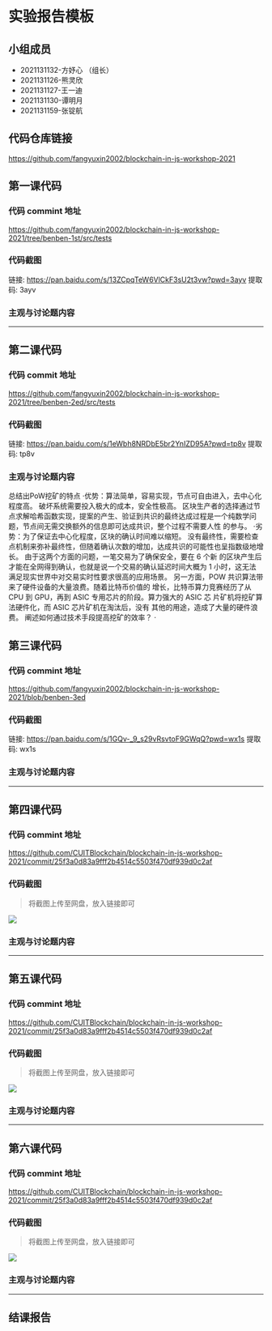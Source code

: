 # 实验报告模板

## 小组成员

- 2021131132-方妤心 （组长）
- 2021131126-熊灵欣
- 2021131127-王一迪
- 2021131130-谭明月
- 2021131159-张锭航


## 代码仓库链接

https://github.com/fangyuxin2002/blockchain-in-js-workshop-2021



## 第一课代码


### 代码 commint 地址

https://github.com/fangyuxin2002/blockchain-in-js-workshop-2021/tree/benben-1st/src/tests


### 代码截图

链接: https://pan.baidu.com/s/13ZCpqTeW6VlCkF3sU2t3vw?pwd=3ayv 提取码: 3ayv 

### 主观与讨论题内容

---


## 第二课代码


### 代码 commit 地址

https://github.com/fangyuxin2002/blockchain-in-js-workshop-2021/tree/benben-2ed/src/tests


### 代码截图

链接: https://pan.baidu.com/s/1eWbh8NRDbE5br2YnIZD95A?pwd=tp8v 提取码: tp8v 


### 主观与讨论题内容

总结出PoW挖矿的特点
·优势：算法简单，容易实现，节点可自由进入，去中心化程度高。
       破坏系统需要投入极大的成本，安全性极高。
       区块生产者的选择通过节点求解哈希函数实现，提案的产生、验证到共识的最终达成过程是一个纯数学问题，节点间无需交换额外的信息即可达成共识，整个过程不需要人性        的参与。
·劣势：为了保证去中心化程度，区块的确认时间难以缩短。
       没有最终性，需要检查点机制来弥补最终性，但随着确认次数的增加，达成共识的可能性也呈指数级地增长。 由于这两个方面的问题，一笔交易为了确保安全，要在 6 个新        的区块产生后才能在全网得到确认，也就是说一个交易的确认延迟时间大概为 1 小时，这无法 满足现实世界中对交易实时性要求很高的应用场景。
       另一方面，POW 共识算法带来了硬件设备的大量浪费。随着比特币价值的 增长，比特币算力竞赛经历了从 CPU 到 GPU，再到 ASIC 专用芯片的阶段。算力强大的 ASIC 芯        片矿机将挖矿算法硬件化，而 ASIC 芯片矿机在淘汰后，没有 其他的用途，造成了大量的硬件浪费。
阐述如何通过技术手段提高挖矿的效率？
·


## 第三课代码


### 代码 commint 地址

https://github.com/fangyuxin2002/blockchain-in-js-workshop-2021/blob/benben-3ed


### 代码截图

链接: https://pan.baidu.com/s/1GQv-_9_s29vRsvtoF9GWqQ?pwd=wx1s 提取码: wx1s 


### 主观与讨论题内容



---




## 第四课代码


### 代码 commint 地址

https://github.com/CUITBlockchain/blockchain-in-js-workshop-2021/commit/25f3a0d83a9fff2b4514c5503f470df939d0c2af


### 代码截图

> 将截图上传至网盘，放入链接即可

![](链接)


### 主观与讨论题内容



---




## 第五课代码


### 代码 commint 地址

https://github.com/CUITBlockchain/blockchain-in-js-workshop-2021/commit/25f3a0d83a9fff2b4514c5503f470df939d0c2af


### 代码截图

> 将截图上传至网盘，放入链接即可

![](链接)


### 主观与讨论题内容



---




## 第六课代码


### 代码 commint 地址

https://github.com/CUITBlockchain/blockchain-in-js-workshop-2021/commit/25f3a0d83a9fff2b4514c5503f470df939d0c2af


### 代码截图

> 将截图上传至网盘，放入链接即可

![](图片链接放这里)


### 主观与讨论题内容



---


## 结课报告





